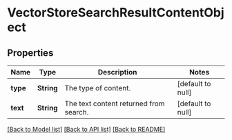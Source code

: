 # VectorStoreSearchResultContentObject
## Properties

| Name | Type | Description | Notes |
|------------ | ------------- | ------------- | -------------|
| **type** | **String** | The type of content. | [default to null] |
| **text** | **String** | The text content returned from search. | [default to null] |

[[Back to Model list]](../README.md#documentation-for-models) [[Back to API list]](../README.md#documentation-for-api-endpoints) [[Back to README]](../README.md)


